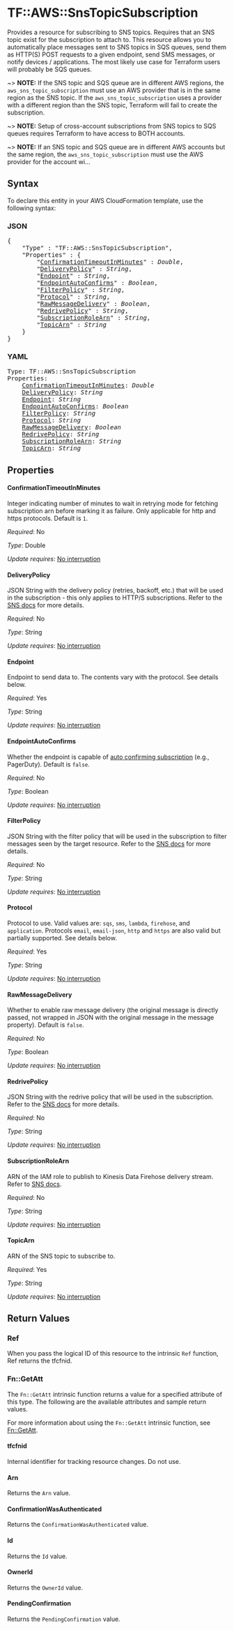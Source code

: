 # TF::AWS::SnsTopicSubscription

Provides a resource for subscribing to SNS topics. Requires that an SNS topic exist for the subscription to attach to. This resource allows you to automatically place messages sent to SNS topics in SQS queues, send them as HTTP(S) POST requests to a given endpoint, send SMS messages, or notify devices / applications. The most likely use case for Terraform users will probably be SQS queues.

~> **NOTE:** If the SNS topic and SQS queue are in different AWS regions, the `aws_sns_topic_subscription` must use an AWS provider that is in the same region as the SNS topic. If the `aws_sns_topic_subscription` uses a provider with a different region than the SNS topic, Terraform will fail to create the subscription.

~> **NOTE:** Setup of cross-account subscriptions from SNS topics to SQS queues requires Terraform to have access to BOTH accounts.

~> **NOTE:** If an SNS topic and SQS queue are in different AWS accounts but the same region, the `aws_sns_topic_subscription` must use the AWS provider for the account wi...

## Syntax

To declare this entity in your AWS CloudFormation template, use the following syntax:

### JSON

<pre>
{
    "Type" : "TF::AWS::SnsTopicSubscription",
    "Properties" : {
        "<a href="#confirmationtimeoutinminutes" title="ConfirmationTimeoutInMinutes">ConfirmationTimeoutInMinutes</a>" : <i>Double</i>,
        "<a href="#deliverypolicy" title="DeliveryPolicy">DeliveryPolicy</a>" : <i>String</i>,
        "<a href="#endpoint" title="Endpoint">Endpoint</a>" : <i>String</i>,
        "<a href="#endpointautoconfirms" title="EndpointAutoConfirms">EndpointAutoConfirms</a>" : <i>Boolean</i>,
        "<a href="#filterpolicy" title="FilterPolicy">FilterPolicy</a>" : <i>String</i>,
        "<a href="#protocol" title="Protocol">Protocol</a>" : <i>String</i>,
        "<a href="#rawmessagedelivery" title="RawMessageDelivery">RawMessageDelivery</a>" : <i>Boolean</i>,
        "<a href="#redrivepolicy" title="RedrivePolicy">RedrivePolicy</a>" : <i>String</i>,
        "<a href="#subscriptionrolearn" title="SubscriptionRoleArn">SubscriptionRoleArn</a>" : <i>String</i>,
        "<a href="#topicarn" title="TopicArn">TopicArn</a>" : <i>String</i>
    }
}
</pre>

### YAML

<pre>
Type: TF::AWS::SnsTopicSubscription
Properties:
    <a href="#confirmationtimeoutinminutes" title="ConfirmationTimeoutInMinutes">ConfirmationTimeoutInMinutes</a>: <i>Double</i>
    <a href="#deliverypolicy" title="DeliveryPolicy">DeliveryPolicy</a>: <i>String</i>
    <a href="#endpoint" title="Endpoint">Endpoint</a>: <i>String</i>
    <a href="#endpointautoconfirms" title="EndpointAutoConfirms">EndpointAutoConfirms</a>: <i>Boolean</i>
    <a href="#filterpolicy" title="FilterPolicy">FilterPolicy</a>: <i>String</i>
    <a href="#protocol" title="Protocol">Protocol</a>: <i>String</i>
    <a href="#rawmessagedelivery" title="RawMessageDelivery">RawMessageDelivery</a>: <i>Boolean</i>
    <a href="#redrivepolicy" title="RedrivePolicy">RedrivePolicy</a>: <i>String</i>
    <a href="#subscriptionrolearn" title="SubscriptionRoleArn">SubscriptionRoleArn</a>: <i>String</i>
    <a href="#topicarn" title="TopicArn">TopicArn</a>: <i>String</i>
</pre>

## Properties

#### ConfirmationTimeoutInMinutes

Integer indicating number of minutes to wait in retrying mode for fetching subscription arn before marking it as failure. Only applicable for http and https protocols. Default is `1`.

_Required_: No

_Type_: Double

_Update requires_: [No interruption](https://docs.aws.amazon.com/AWSCloudFormation/latest/UserGuide/using-cfn-updating-stacks-update-behaviors.html#update-no-interrupt)

#### DeliveryPolicy

JSON String with the delivery policy (retries, backoff, etc.) that will be used in the subscription - this only applies to HTTP/S subscriptions. Refer to the [SNS docs](https://docs.aws.amazon.com/sns/latest/dg/DeliveryPolicies.html) for more details.

_Required_: No

_Type_: String

_Update requires_: [No interruption](https://docs.aws.amazon.com/AWSCloudFormation/latest/UserGuide/using-cfn-updating-stacks-update-behaviors.html#update-no-interrupt)

#### Endpoint

Endpoint to send data to. The contents vary with the protocol. See details below.

_Required_: Yes

_Type_: String

_Update requires_: [No interruption](https://docs.aws.amazon.com/AWSCloudFormation/latest/UserGuide/using-cfn-updating-stacks-update-behaviors.html#update-no-interrupt)

#### EndpointAutoConfirms

Whether the endpoint is capable of [auto confirming subscription](http://docs.aws.amazon.com/sns/latest/dg/SendMessageToHttp.html#SendMessageToHttp.prepare) (e.g., PagerDuty). Default is `false`.

_Required_: No

_Type_: Boolean

_Update requires_: [No interruption](https://docs.aws.amazon.com/AWSCloudFormation/latest/UserGuide/using-cfn-updating-stacks-update-behaviors.html#update-no-interrupt)

#### FilterPolicy

JSON String with the filter policy that will be used in the subscription to filter messages seen by the target resource. Refer to the [SNS docs](https://docs.aws.amazon.com/sns/latest/dg/message-filtering.html) for more details.

_Required_: No

_Type_: String

_Update requires_: [No interruption](https://docs.aws.amazon.com/AWSCloudFormation/latest/UserGuide/using-cfn-updating-stacks-update-behaviors.html#update-no-interrupt)

#### Protocol

Protocol to use. Valid values are: `sqs`, `sms`, `lambda`, `firehose`, and `application`. Protocols `email`, `email-json`, `http` and `https` are also valid but partially supported. See details below.

_Required_: Yes

_Type_: String

_Update requires_: [No interruption](https://docs.aws.amazon.com/AWSCloudFormation/latest/UserGuide/using-cfn-updating-stacks-update-behaviors.html#update-no-interrupt)

#### RawMessageDelivery

Whether to enable raw message delivery (the original message is directly passed, not wrapped in JSON with the original message in the message property). Default is `false`.

_Required_: No

_Type_: Boolean

_Update requires_: [No interruption](https://docs.aws.amazon.com/AWSCloudFormation/latest/UserGuide/using-cfn-updating-stacks-update-behaviors.html#update-no-interrupt)

#### RedrivePolicy

JSON String with the redrive policy that will be used in the subscription. Refer to the [SNS docs](https://docs.aws.amazon.com/sns/latest/dg/sns-dead-letter-queues.html#how-messages-moved-into-dead-letter-queue) for more details.

_Required_: No

_Type_: String

_Update requires_: [No interruption](https://docs.aws.amazon.com/AWSCloudFormation/latest/UserGuide/using-cfn-updating-stacks-update-behaviors.html#update-no-interrupt)

#### SubscriptionRoleArn

ARN of the IAM role to publish to Kinesis Data Firehose delivery stream. Refer to [SNS docs](https://docs.aws.amazon.com/sns/latest/dg/sns-firehose-as-subscriber.html).

_Required_: No

_Type_: String

_Update requires_: [No interruption](https://docs.aws.amazon.com/AWSCloudFormation/latest/UserGuide/using-cfn-updating-stacks-update-behaviors.html#update-no-interrupt)

#### TopicArn

ARN of the SNS topic to subscribe to.

_Required_: Yes

_Type_: String

_Update requires_: [No interruption](https://docs.aws.amazon.com/AWSCloudFormation/latest/UserGuide/using-cfn-updating-stacks-update-behaviors.html#update-no-interrupt)

## Return Values

### Ref

When you pass the logical ID of this resource to the intrinsic `Ref` function, Ref returns the tfcfnid.

### Fn::GetAtt

The `Fn::GetAtt` intrinsic function returns a value for a specified attribute of this type. The following are the available attributes and sample return values.

For more information about using the `Fn::GetAtt` intrinsic function, see [Fn::GetAtt](https://docs.aws.amazon.com/AWSCloudFormation/latest/UserGuide/intrinsic-function-reference-getatt.html).

#### tfcfnid

Internal identifier for tracking resource changes. Do not use.

#### Arn

Returns the <code>Arn</code> value.

#### ConfirmationWasAuthenticated

Returns the <code>ConfirmationWasAuthenticated</code> value.

#### Id

Returns the <code>Id</code> value.

#### OwnerId

Returns the <code>OwnerId</code> value.

#### PendingConfirmation

Returns the <code>PendingConfirmation</code> value.

